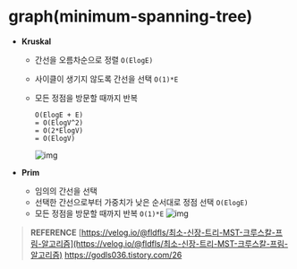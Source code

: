 # graph(minimum-spanning-tree)

- **Kruskal**

  - 간선을 오름차순으로 정렬 `O(ElogE)`

  - 사이클이 생기지 않도록 간선을 선택 `O(1)*E`

  - 모든 정점을 방문할 때까지 반복

    ```
    O(ElogE + E)
    = O(ElogV^2)
    = O(2*ElogV)
    = O(ElogV)
    ```

    ![img](https://media.vlpt.us/images/fldfls/post/bfc8ca76-a339-45c2-b1cd-17be367b9f8c/image.png)

    

- **Prim**
  - 임의의 간선을 선택
  - 선택한 간선으로부터 가중치가 낮은 순서대로 정점 선택 `O(ElogE)`
  - 모든 정점을 방문할 때까지 반복 `O(1)*E`
  ![img](https://media.vlpt.us/images/fldfls/post/4b407297-f4c6-4487-a62b-4d5f52fa64f3/image.png)


  

  


> **REFERENCE**
> [https://velog.io/@fldfls/최소-신장-트리-MST-크루스칼-프림-알고리즘](https://velog.io/@fldfls/최소-신장-트리-MST-크루스칼-프림-알고리즘)
> https://godls036.tistory.com/26